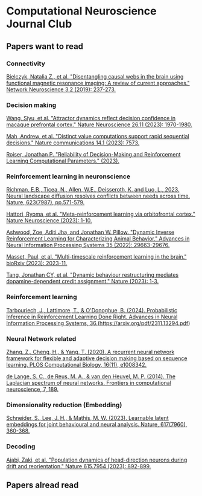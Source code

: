 # Computational Neuroscience Journal Club

## Papers want to read

### Connectivity 
[Bielczyk, Natalia Z., et al. "Disentangling causal webs in the brain using functional magnetic resonance imaging: A review of current approaches." Network Neuroscience 3.2 (2019): 237-273.](
https://www.researchgate.net/profile/Natalia-Bielczyk/publication/330855286_Disentangling_causal_webs_in_the_brain_using_functional_Magnetic_Resonance_Imaging_A_review_of_current_approaches/links/599298de458515a8a24bd580/Disentangling-causal-webs-in-the-brain-using-functional-Magnetic-Resonance-Imaging-A-review-of-current-approaches.pdf)


### Decision making 
[Wang, Siyu, et al. "Attractor dynamics reflect decision confidence in macaque prefrontal cortex." Nature Neuroscience 26.11 (2023): 1970-1980.](https://www.nature.com/articles/s41593-023-01445-x)

[Mah, Andrew, et al. "Distinct value computations support rapid sequential decisions." Nature communications 14.1 (2023): 7573.](https://www.nature.com/articles/s41467-023-43250-x)

[Roiser, Jonathan P. "Reliability of Decision-Making and Reinforcement Learning Computational Parameters." (2023).](https://cpsyjournal.org/articles/10.5334/cpsy.86)
### Reinforcement learning in neuronscience
[Richman, E.B., Ticea, N., Allen, W.E., Deisseroth, K. and Luo, L., 2023. Neural landscape diffusion resolves conflicts between needs across time. Nature, 623(7987), pp.571-579.](https://www.nature.com/articles/s41586-023-06715-z)

[Hattori, Ryoma, et al. "Meta-reinforcement learning via orbitofrontal cortex." Nature Neuroscience (2023): 1-10.](https://www.nature.com/articles/s41593-023-01485-3)

[Ashwood, Zoe, Aditi Jha, and Jonathan W. Pillow. "Dynamic Inverse Reinforcement Learning for Characterizing Animal Behavior." Advances in Neural Information Processing Systems 35 (2022): 29663-29676.](https://pillowlab.princeton.edu/pubs/AshwoodJha22neurips_DIRL.pdf)

[Masset, Paul, et al. "Multi-timescale reinforcement learning in the brain." bioRxiv (2023): 2023-11.](https://www.biorxiv.org/content/10.1101/2023.11.12.566754v1)

[Tang, Jonathan CY, et al. "Dynamic behaviour restructuring mediates dopamine-dependent credit assignment." Nature (2023): 1-3.](https://www.nature.com/articles/s41586-023-06941-5)

### Reinforcement learning

[Tarbouriech, J., Lattimore, T., & O'Donoghue, B. (2024). Probabilistic Inference in Reinforcement Learning Done Right. Advances in Neural Information Processing Systems, 36.](https://neurips.cc/virtual/2023/poster/72569)(https://arxiv.org/pdf/2311.13294.pdf)

### Neural Network related
[Zhang, Z., Cheng, H., & Yang, T. (2020). A recurrent neural network framework for flexible and adaptive decision making based on sequence learning. PLOS Computational Biology, 16(11), e1008342.](https://journals.plos.org/ploscompbiol/article?id=10.1371/journal.pcbi.1008342)

[de Lange, S. C., de Reus, M. A., & van den Heuvel, M. P. (2014). The Laplacian spectrum of neural networks. Frontiers in computational neuroscience, 7, 189.](https://www.frontiersin.org/articles/10.3389/fncom.2013.00189/full)
### Dimensionality reduction (Embedding)
[Schneider, S., Lee, J. H., & Mathis, M. W. (2023). Learnable latent embeddings for joint behavioural and neural analysis. Nature, 617(7960), 360-368.](https://www.nature.com/articles/s41586-023-06031-6)
### Decoding
[Ajabi, Zaki, et al. "Population dynamics of head-direction neurons during drift and reorientation." Nature 615.7954 (2023): 892-899.](https://www.nature.com/articles/s41586-023-05813-2#publish-with-us)

## Papers alread read 

